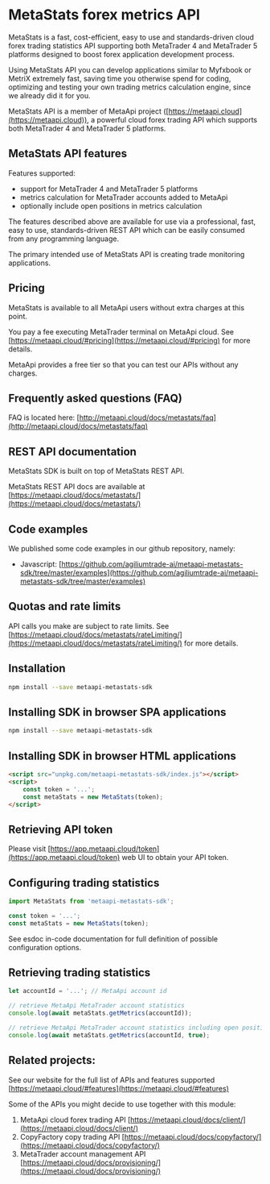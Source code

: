 # MetaStats forex metrics API
MetaStats is a fast, cost-efficient, easy to use and standards-driven cloud forex trading statistics API supporting both MetaTrader 4 and MetaTrader 5 platforms designed to boost forex application development process.

Using MetaStats API you can develop applications similar to Myfxbook or MetriX extremely fast, saving time you otherwise spend for coding, optimizing and testing your own trading metrics calculation engine, since we already did it for you.

MetaStats API is a member of MetaApi project ([https://metaapi.cloud](https://metaapi.cloud)), a powerful cloud forex trading API which supports both MetaTrader 4 and MetaTrader 5 platforms.

## MetaStats API features
Features supported:

- support for MetaTrader 4 and MetaTrader 5 platforms
- metrics calculation for MetaTrader accounts added to MetaApi
- optionally include open positions in metrics calculation

The features described above are available for use via a professional, fast, easy to use, standards-driven REST API which can be easily consumed from any programming language.

The primary intended use of MetaStats API is creating trade monitoring applications.

## Pricing
MetaStats is available to all MetaApi users without extra charges at this point.

You pay a fee executing MetaTrader terminal on MetaApi cloud. See [https://metaapi.cloud/#pricing](https://metaapi.cloud/#pricing) for more details.

MetaApi provides a free tier so that you can test our APIs without any charges.

## Frequently asked questions (FAQ)
FAQ is located here: [http://metaapi.cloud/docs/metastats/faq](http://metaapi.cloud/docs/metastats/faq)

## REST API documentation
MetaStats SDK is built on top of MetaStats REST API.

MetaStats REST API docs are available at [https://metaapi.cloud/docs/metastats/](https://metaapi.cloud/docs/metastats/)

## Code examples
We published some code examples in our github repository, namely:

- Javascript: [https://github.com/agiliumtrade-ai/metaapi-metastats-sdk/tree/master/examples](https://github.com/agiliumtrade-ai/metaapi-metastats-sdk/tree/master/examples)

## Quotas and rate limits
API calls you make are subject to rate limits. See [https://metaapi.cloud/docs/metastats/rateLimiting/](https://metaapi.cloud/docs/metastats/rateLimiting/) for more details.

## Installation
```bash
npm install --save metaapi-metastats-sdk
```

## Installing SDK in browser SPA applications
```bash
npm install --save metaapi-metastats-sdk
```

## Installing SDK in browser HTML applications
```html
<script src="unpkg.com/metaapi-metastats-sdk/index.js"></script>
<script>
    const token = '...';
    const metaStats = new MetaStats(token);
</script>
```
## Retrieving API token
Please visit [https://app.metaapi.cloud/token](https://app.metaapi.cloud/token) web UI to obtain your API token.

## Configuring trading statistics
```javascript
import MetaStats from 'metaapi-metastats-sdk';

const token = '...';
const metaStats = new MetaStats(token);
```
See esdoc in-code documentation for full definition of possible configuration options.

## Retrieving trading statistics
```javascript
let accountId = '...'; // MetaApi account id

// retrieve MetaApi MetaTrader account statistics
console.log(await metaStats.getMetrics(accountId));

// retrieve MetaApi MetaTrader account statistics including open positions
console.log(await metaStats.getMetrics(accountId, true);
```

## Related projects:
See our website for the full list of APIs and features supported [https://metaapi.cloud/#features](https://metaapi.cloud/#features)

Some of the APIs you might decide to use together with this module:

1. MetaApi cloud forex trading API [https://metaapi.cloud/docs/client/](https://metaapi.cloud/docs/client/)
2. CopyFactory copy trading  API [https://metaapi.cloud/docs/copyfactory/](https://metaapi.cloud/docs/copyfactory/)
3. MetaTrader account management API [https://metaapi.cloud/docs/provisioning/](https://metaapi.cloud/docs/provisioning/)

